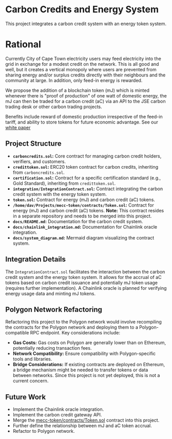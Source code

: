 # Carbon Credits and Energy System

This project integrates a carbon credit system with an energy token system.

# Rational

Currently City of Cape Town electricity users may feed electricity into the grid in exchange for a modest credit on the network. This is all good and well, but it creates a vertical monopoly where users are prevented from sharing energy and/or surplus credits directly with their neighbours and the community at large. In addition, only feed-in energy is rewarded. 

We propose the addition of a blockchain token (mJ) which is minted whenever there is "proof of production" of one watt of domestic energy, the mJ can then be traded for a carbon credit (aC) via an API to the JSE carbon trading desk or other carbon trading projects.

Benefits include reward of domestic production irrespective of the feed-in tariff, and ability to store tokens for future economic advantage. See our [white paper](https://mecc.org.za/white-paper)

## Project Structure

* **`carboncredits.sol`:** Core contract for managing carbon credit holders, verifiers, and customers.
* **`credittoken.sol`:** ERC20 token contract for carbon credits, inheriting from `carboncredits.sol`.
* **`certification.sol`:** Contract for a specific certification standard (e.g., Gold Standard), inheriting from `credittoken.sol`.
* **`integration/IntegrationContract.sol`:** Contract integrating the carbon credit system with the energy token system.
* **`token.sol`:** Contract for energy (mJ) and carbon credit (aC) tokens.
* **`/home/dav/Projects/mecc-token/contracts/Token.sol`:** Contract for energy (mJ) and carbon credit (aC) tokens.  **Note:** This contract resides in a separate repository and needs to be merged into this project.
* **`docs/README.md`:** Documentation for the carbon credit system.
* **`docs/chainlink_integration.md`:** Documentation for Chainlink oracle integration.
* **`docs/system_diagram.md`:** Mermaid diagram visualizing the contract system.

## Integration Details

The `IntegrationContract.sol` facilitates the interaction between the carbon credit system and the energy token system.  It allows for the accrual of aC tokens based on carbon credit issuance and potentially mJ token usage (requires further implementation).  A Chainlink oracle is planned for verifying energy usage data and minting mJ tokens.


## Polygon Network Refactoring

Refactoring this project to the Polygon network would involve recompiling the contracts for the Polygon network and deploying them to a Polygon-compatible RPC endpoint.  Key considerations include:

* **Gas Costs:**  Gas costs on Polygon are generally lower than on Ethereum, potentially reducing transaction fees.
* **Network Compatibility:** Ensure compatibility with Polygon-specific tools and libraries.
* **Bridge Considerations:**  If existing contracts are deployed on Ethereum, a bridge mechanism might be needed to transfer tokens or data between networks.  Since this project is not yet deployed, this is not a current concern.


## Future Work

* Implement the Chainlink oracle integration.
* Implement the carbon credit gateway API.
* Merge the [mecc-token/contracts/Token.sol](https://github.com/ubuntupunk/mecc-token/contracts/Token.sol) contract into this project.
* Further define the relationship between mJ and aC token accrual.
* Refactor to Polygon network.
